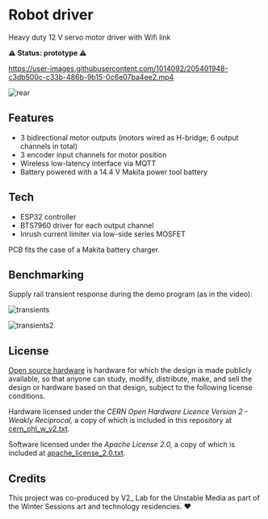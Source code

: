 Robot driver
============

Heavy duty 12 V servo motor driver with Wifi link

**⚠️ Status: prototype ⚠️**

https://user-images.githubusercontent.com/1014092/205401948-c3db500c-c33b-486b-9b15-0c6e07ba4ee2.mp4

![rear](https://user-images.githubusercontent.com/1014092/205522420-85adf3dc-d7ae-46b3-922f-ef1716646d62.jpeg)


Features
--------

- 3 bidirectional motor outputs (motors wired as H-bridge; 6 output channels in total)
- 3 encoder input channels for motor position
- Wireless low-latency interface via MQTT
- Battery powered with a 14.4 V Makita power tool battery


Tech
----

- ESP32 controller
- BTS7960 driver for each output channel
- Inrush current limiter via low-side series MOSFET

PCB fits the case of a Makita battery charger.


Benchmarking
------------

Supply rail transient response during the demo program (as in the video):

![transients](https://user-images.githubusercontent.com/1014092/205522974-26e38b6e-1e94-4848-b9f2-b9c2e3c7a3d9.jpg)

![transients2](https://user-images.githubusercontent.com/1014092/205522979-7068d6bf-be71-4a43-afa0-1296b7fc97fe.jpg)


License
-------

[Open source hardware](https://www.oshwa.org/) is hardware for which the design is made publicly available, so that anyone can study, modify, distribute, make, and sell the design or hardware based on that design, subject to the following license conditions.

Hardware licensed under the *CERN Open Hardware Licence Version 2 - Weakly Reciprocal,* a copy of which is included in this repository at [cern_ohl_w_v2.txt](https://github.com/turingbirds/robot-driver/blob/master/cern_ohl_w_v2.txt).

Software licensed under the *Apache License 2.0,* a copy of which is included at [apache_license_2.0.txt](https://github.com/turingbirds/robot-driver/blob/master/apache_license_2.0.txt).

Credits
-------

This project was co-produced by V2_ Lab for the Unstable Media as part of the Winter Sessions art and technology residencies. ♥️
